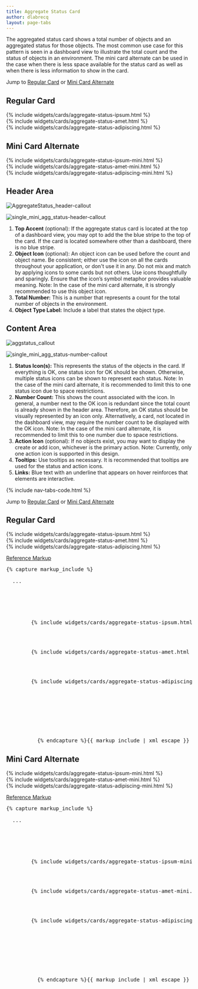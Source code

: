 ```yaml
---
title: Aggregate Status Card
author: dlabrecq
layout: page-tabs
---
```

<div class="tab-content">
  <div role="tabpanel" class="tab-pane active" id="overview">
    <p>The aggregated status card shows a total number of objects and an aggregated status for those objects. The most common use case for this pattern is seen in a dashboard view to illustrate the total count and the status of objects in an environment. The mini card alternate can be used in the case when there is less space available for the status card as well as when there is less information to show in the card.</p>
    <p>Jump to <a href="#example-overview-1">Regular Card</a> or <a href="#example-overview-2">Mini Card Alternate</a></p>
    <h2 id="example-overview-1">Regular Card</h2>
    <div class="example-bg">
      <div class="row">
        <div class="example-pf col-md-9">
          <div class="cards-pf">
            <div class="container-fluid container-cards-pf">
              <div class="row-cards-pf">
                <div class="col-xs-12 col-sm-6 col-md-4" style="padding-left: 0px;">
                  {% include widgets/cards/aggregate-status-ipsum.html %}
                </div>
                <div class="col-xs-12 col-sm-6 col-md-4">
                  {% include widgets/cards/aggregate-status-amet.html %}
                </div>
                <div class="col-xs-12 col-sm-6 col-md-4" style="padding-right: 0px;">
                  {% include widgets/cards/aggregate-status-adipiscing.html %}
                </div>
              </div>
            </div>
          </div>
        </div>
      </div>
    </div>
    <h2 id="example-overview-2">Mini Card Alternate</h2>
    <div class="example-bg">
      <div class="row">
        <div class="example-pf col-md-9">
          <div class="cards-pf">
            <div class="container-fluid container-cards-pf">
              <div class="row-cards-pf">
                <div class="col-xs-12 col-sm-6 col-md-4" style="padding-left: 0px;">
                  {% include widgets/cards/aggregate-status-ipsum-mini.html %}
                </div>
                <div class="col-xs-12 col-sm-6 col-md-4">
                  {% include widgets/cards/aggregate-status-amet-mini.html %}
                </div>
                <div class="col-xs-12 col-sm-6 col-md-4" style="padding-right: 0px;">
                  {% include widgets/cards/aggregate-status-adipiscing-mini.html %}
                </div>
              </div>
            </div>
          </div>
        </div>
      </div>
    </div>
  </div>
  <div role="tabpanel" class="tab-pane" id="design">
    <h2>Header Area</h2>
    <div class="row">
      <div class="col-md-5 col-lg-4">
        <p><img src="{{site.baseurl}}assets/img/AggregateStatus_header-callout.png" alt="AggregateStatus_header-callout"/></p>
        <p><img src="{{site.baseurl}}assets/img/single_mini_agg_status-header-callout.png" alt="single_mini_agg_status-header-callout"/></p>
      </div>
      <div class="col-md-7 col-lg-8">
        <ol>
          <li><b>Top Accent</b> (optional): If the aggregate status card is located at the top of a dashboard view, you may opt to add the the blue stripe to the top of the card. If the card is located somewhere other than a dashboard, there is no blue stripe.</li>
          <li><b>Object Icon</b> (optional): An object icon can be used before the count and object name. Be consistent; either use the icon on all the cards throughout your application, or don't use it in any. Do not mix and match by applying icons to some cards but not others. Use icons thoughtfully and sparingly. Ensure that the icon’s symbol metaphor provides valuable meaning. Note: In the case of the mini card alternate, it is strongly recommended to use this object icon.</li>
          <li><b>Total Number:</b> This is a number that represents a count for the total number of objects in the environment.</li>
          <li><b>Object Type Label:</b> Include a label that states the object type.</li>
        </ol>
      </div>
    </div>
    <h2>Content Area</h2>
    <div class="row">
      <div class="col-md-5 col-lg-4">
        <p><img src="{{site.baseurl}}assets/img/aggstatus_callout.png" alt="aggstatus_callout"/></p>
        <p><img src="{{site.baseurl}}assets/img/single_mini_agg_status-number-callout.png" alt="single_mini_agg_status-number-callout"/></p>
      </div>
      <div class="col-md-7 col-lg-8">
        <ol>
          <li><b>Status Icon(s):</b> This represents the status of the objects in the card. If everything is OK, one status icon for OK should be shown. Otherwise, multiple status icons can be shown to represent each status. Note: In the case of the mini card alternate, it is recommended to limit this to one status icon due to space restrictions.</li>
          <li><b>Number Count:</b> This shows the count associated with the icon. In general, a number next to the OK icon is redundant since the total count is already shown in the header area. Therefore, an OK status should be visually represented by an icon only. Alternatively, a card, not located in the dashboard view, may require the number count to be displayed with the OK icon. Note: In the case of the mini card alternate, it is recommended to limit this to one number due to space restrictions.</li>
          <li><b>Action Icon</b> (optional): If no objects exist, you may want to display the create or add icon, whichever is the primary action. Note: Currently, only one action icon is supported in this design.</li>
          <li><b>Tooltips:</b> Use tooltips as necessary. It is recommended that tooltips are used for the status and action icons.</li>
          <li><b>Links:</b> Blue text with an underline that appears on hover reinforces that elements are interactive.</li>
        </ol>
      </div>
    </div>
  </div>
  <div role="tabpanel" class="tab-pane" id="code">
    {% include nav-tabs-code.html %}
    <div class="tab-content">
      <div role="tabpanel" class="tab-pane nested active" id="html-css">
        <p>Jump to <a href="#example-code-1">Regular Card</a> or <a href="#example-code-2">Mini Card Alternate</a></p>
        <h2 id="example-code-1">Regular Card</h2>
        <div class="example-bg">
          <div class="row">
            <div class="example-pf col-md-9">
              <div class="cards-pf">
                <div class="container-fluid container-cards-pf">
                  <div class="row-cards-pf">
                    <div class="col-xs-12 col-sm-6 col-md-4" style="padding-left: 0px;">
                      {% include widgets/cards/aggregate-status-ipsum.html %}
                    </div>
                    <div class="col-xs-12 col-sm-6 col-md-4">
                      {% include widgets/cards/aggregate-status-amet.html %}
                    </div>
                    <div class="col-xs-12 col-sm-6 col-md-4" style="padding-right: 0px;">
                      {% include widgets/cards/aggregate-status-adipiscing.html %}
                    </div>
                  </div>
                </div>
              </div>
            </div>
          </div>
        </div>
        <p class="reference-markup"><a class="collapse-toggle" data-toggle="collapse" aria-expanded="true" aria-controls="markup-1" href="#markup-1">Reference Markup</a></p>
        <div class="collapse in" id="markup-1">
          <pre class="prettyprint">{% capture markup_include %}
<body class="cards-pf">
  ...
  <div class="container-fluid container-cards-pf">
    <div class="row row-cards-pf">
      <div class="col-xs-6 col-sm-4 col-md-4">
        {% include widgets/cards/aggregate-status-ipsum.html %}
      </div>
      <div class="col-xs-6 col-sm-4 col-md-4">
        {% include widgets/cards/aggregate-status-amet.html %}
      </div>
      <div class="col-xs-6 col-sm-4 col-md-4">
        {% include widgets/cards/aggregate-status-adipiscing.html %}
      </div>
    </div><!-- /row -->
  </div><!-- /container -->
  <script src="/components/matchHeight/jquery.matchHeight-min.js"></script>
  <script>
    $(function() {
      // matchHeight the contents of each .card-pf and then the .card-pf itself
      $(".row-cards-pf > [class*='col'] > .card-pf .card-pf-title").matchHeight();
      $(".row-cards-pf > [class*='col'] > .card-pf > .card-pf-body").matchHeight();
      $(".row-cards-pf > [class*='col'] > .card-pf > .card-pf-footer").matchHeight();
      $(".row-cards-pf > [class*='col'] > .card-pf").matchHeight();
      // initialize tooltips
      $('[data-toggle="tooltip"]').tooltip();
    });
  </script>
</body>
          {% endcapture %}{{ markup_include | xml_escape }}</pre>
        </div>
        <h2 id="example-code-2">Mini Card Alternate</h2>
        <div class="example-bg">
          <div class="row">
            <div class="example-pf col-md-9">
              <div class="cards-pf">
                <div class="container-fluid container-cards-pf">
                  <div class="row-cards-pf">
                    <div class="col-xs-12 col-sm-6 col-md-4" style="padding-left: 0px;">
                      {% include widgets/cards/aggregate-status-ipsum-mini.html %}
                    </div>
                    <div class="col-xs-12 col-sm-6 col-md-4">
                      {% include widgets/cards/aggregate-status-amet-mini.html %}
                    </div>
                    <div class="col-xs-12 col-sm-6 col-md-4" style="padding-right: 0px;">
                      {% include widgets/cards/aggregate-status-adipiscing-mini.html %}
                    </div>
                  </div>
                </div>
              </div>
            </div>
          </div>
        </div>
        <p class="reference-markup"><a class="collapse-toggle" data-toggle="collapse" aria-expanded="true" aria-controls="markup-2" href="#markup-2">Reference Markup</a></p>
        <div class="collapse in" id="markup-2">
          <pre class="prettyprint">{% capture markup_include %}
<body class="cards-pf">
  ...
  <div class="container-fluid container-cards-pf">
    <div class="row row-cards-pf">
      <div class="col-xs-6 col-sm-4 col-md-4">
        {% include widgets/cards/aggregate-status-ipsum-mini.html %}
      </div>
      <div class="col-xs-6 col-sm-4 col-md-4">                  
        {% include widgets/cards/aggregate-status-amet-mini.html %}
      </div>
      <div class="col-xs-6 col-sm-4 col-md-4">
        {% include widgets/cards/aggregate-status-adipiscing-mini.html %}
      </div>
    </div><!-- /row -->
  </div><!-- /container -->
  <script src="/components/matchHeight/jquery.matchHeight-min.js"></script>
  <script>
    $(function() {
      // matchHeight the contents of each .card-pf and then the .card-pf itself
      $(".row-cards-pf > [class*='col'] > .card-pf .card-pf-title").matchHeight();
      $(".row-cards-pf > [class*='col'] > .card-pf > .card-pf-body").matchHeight();
      $(".row-cards-pf > [class*='col'] > .card-pf > .card-pf-footer").matchHeight();
      $(".row-cards-pf > [class*='col'] > .card-pf").matchHeight();
      // initialize tooltips
      $('[data-toggle="tooltip"]').tooltip();
    });
  </script>
</body>
          {% endcapture %}{{ markup_include | xml_escape }}</pre>
        </div>
      </div>
      <div role="tabpanel" class="tab-pane nested" id="angular">
        <div ng-app="docsApp" ng-controller="DocsController" class="content">
          <div ng-include src="'/components/angular-patternfly/dist/docs/partials/api/patternfly.card.directive.pfAggregateStatusCard.html'"></div>
        </div>
      </div>
    </div>
  </div>
</div>
